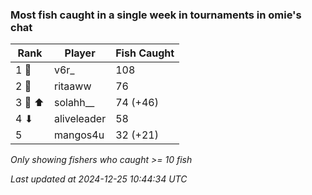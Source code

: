 ### Most fish caught in a single week in tournaments in omie's chat
| Rank | Player | Fish Caught |
|------|--------|-----------|
| 1 🥇  | v6r_  | 108 |
| 2 🥈  | ritaaww  | 76 |
| 3 🥉 ⬆ | solahh__  | 74 (+46) |
| 4 ⬇ | aliveleader  | 58 |
| 5  | mangos4u  | 32 (+21) |

_Only showing fishers who caught >= 10 fish_

_Last updated at 2024-12-25 10:44:34 UTC_